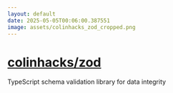 ```yaml
---
layout: default
date: 2025-05-05T00:06:00.387551
image: assets/colinhacks_zod_cropped.png
---
```


# [colinhacks/zod](https://github.com/colinhacks/zod)

TypeScript schema validation library for data integrity
